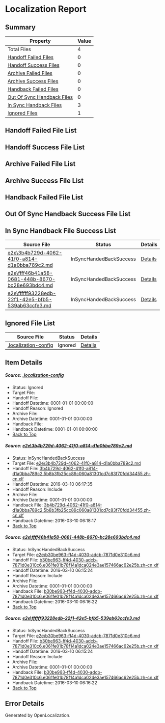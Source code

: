 # <a name='report-top'></a> Localization Report

## Summary
 Property | Value 
 -------- | ----- 
 Total Files | 4
[ Handoff Failed Files ](#handoff-failed-list)| 0
[ Handoff Success Files ](#handoff-success-list)| 0
[ Archive Failed Files ](#archive-failed-list)| 0
[ Archive Success Files ](#archive-success-list)| 0
[ Handback Failed Files ](#handback-failed-list)| 0
[ Out Of Sync Handback Files ](#outofsync-handback-success-list)| 0
[ In Sync Handback Files ](#insync-handback-success-list)| 3
[ Ignored Files ](#ignored-list)| 1

## <a name='handoff-failed-list'></a> Handoff Failed File List

## <a name='handoff-success-list'></a> Handoff Success File List

## <a name='archive-failed-list'></a> Archive Failed File List

## <a name='archive-success-list'></a> Archive Success File List

## <a name='handback-failed-list'></a> Handback Failed File List

## <a name='outofsync-handback-success-list'></a> Out Of Sync Handback Success File List

## <a name='insync-handback-success-list'></a> In Sync Handback File Success List
 Source File | Status | Details 
 ----------- | ------ | ------- 
 [e2e\3b4b729d-4062-41f0-a814-d1a0bba789c2.md](https://github.com/OpenLocalizationTest/oltest/blob/a1f568466b722f85501b0f3f0f2987b99da0114f/e2e/3b4b729d-4062-41f0-a814-d1a0bba789c2.md) | InSyncHandedBackSuccess | [Details](#f8083460330edd5411353aeae41ad791c5871caf1)
 [e2e\ffff46b41a58-0681-448b-8670-bc28e693bdc4.md](https://github.com/OpenLocalizationTest/oltest/blob/a1f568466b722f85501b0f3f0f2987b99da0114f/e2e/ffff46b41a58-0681-448b-8670-bc28e693bdc4.md) | InSyncHandedBackSuccess | [Details](#f8666baf7143e44732b37c23c11bfdc81f45897d2)
 [e2e\ffffff93228edb-22f1-42e5-bfb5-539ab63ccfe3.md](https://github.com/OpenLocalizationTest/oltest/blob/a1f568466b722f85501b0f3f0f2987b99da0114f/e2e/ffffff93228edb-22f1-42e5-bfb5-539ab63ccfe3.md) | InSyncHandedBackSuccess | [Details](#f8666baf7143e44732b37c23c11bfdc81f45897d3)

## <a name='ignored-list'></a> Ignored File List
 Source File | Status | Details 
 ----------- | ------ | ------- 
 [.localization-config](https://github.com/OpenLocalizationTest/oltest/blob/a1f568466b722f85501b0f3f0f2987b99da0114f/.localization-config) | Ignored | [Details](#66aca4b1c2f43b14ec41e0e427345df94af1d5e10)

## Item Details
##### <a name='66aca4b1c2f43b14ec41e0e427345df94af1d5e10'></a> Source: [.localization-config](https://github.com/OpenLocalizationTest/oltest/blob/a1f568466b722f85501b0f3f0f2987b99da0114f/.localization-config)
* Status: Ignored
* Target File: 
* Handoff File: 
* Handoff Datetime: 0001-01-01 00:00:00
* Handoff Reason: Ignored
* Archive File: 
* Archive Datetime: 0001-01-01 00:00:00
* Handback File: 
* Handback Datetime: 0001-01-01 00:00:00
* [Back to Top](#report-top)

##### <a name='f8083460330edd5411353aeae41ad791c5871caf1'></a> Source: [e2e\3b4b729d-4062-41f0-a814-d1a0bba789c2.md](https://github.com/OpenLocalizationTest/oltest/blob/a1f568466b722f85501b0f3f0f2987b99da0114f/e2e/3b4b729d-4062-41f0-a814-d1a0bba789c2.md)
* Status: InSyncHandedBackSuccess
* Target File: [e2e\3b4b729d-4062-41f0-a814-d1a0bba789c2.md](https://github.com/OpenLocalizationTestOrg/oltest.zh-cn/blob/c268cfe14f3f15f7b3f652348774a31847a2f7e2/e2e/3b4b729d-4062-41f0-a814-d1a0bba789c2.md)
* Handoff File: [3b4b729d-4062-41f0-a814-d1a0bba789c2.5b8b3fb25cc89c060a81301cd7c83f70fdd34455.zh-cn.xlf](https://github.com/OpenLocalizationTestOrg/olhandoff/blob/de105ef2b1fb54311f6d6df698e62f978492bf35/ol-handoff/OpenLocalizationTestOrg/oltest.zh-cn/xinjiang/ht/3b4b729d-4062-41f0-a814-d1a0bba789c2.5b8b3fb25cc89c060a81301cd7c83f70fdd34455.zh-cn.xlf)
* Handoff Datetime: 2016-03-10 06:17:35
* Handoff Reason: Include
* Archive File: 
* Archive Datetime: 0001-01-01 00:00:00
* Handback File: [3b4b729d-4062-41f0-a814-d1a0bba789c2.5b8b3fb25cc89c060a81301cd7c83f70fdd34455.zh-cn.xlf](https://github.com/OpenLocalizationTestOrg/olhandback/blob/f48398ac127fca02857cf82eb2fca6738faf37e0/ol-handback/OpenLocalizationTestOrg/oltest.zh-cn/xinjiang/ht/3b4b729d-4062-41f0-a814-d1a0bba789c2.5b8b3fb25cc89c060a81301cd7c83f70fdd34455.zh-cn.xlf)
* Handback Datetime: 2016-03-10 06:18:17
* [Back to Top](#report-top)

##### <a name='f8666baf7143e44732b37c23c11bfdc81f45897d2'></a> Source: [e2e\ffff46b41a58-0681-448b-8670-bc28e693bdc4.md](https://github.com/OpenLocalizationTest/oltest/blob/a1f568466b722f85501b0f3f0f2987b99da0114f/e2e/ffff46b41a58-0681-448b-8670-bc28e693bdc4.md)
* Status: InSyncHandedBackSuccess
* Target File: [e2e\b30be963-ff4d-4030-adcb-7871d0e310c6.md](https://github.com/OpenLocalizationTestOrg/oltest.zh-cn/blob/be6a6af32cd995fc8fb58ed3d5aa668d1b42afa8/e2e/b30be963-ff4d-4030-adcb-7871d0e310c6.md)
* Handoff File: [b30be963-ff4d-4030-adcb-7871d0e310c6.e061fe01b78f14a1dca024e3ae157466ac62e25b.zh-cn.xlf](https://github.com/OpenLocalizationTestOrg/olhandoff/blob/ff3d416beb58750a32c9a0a7201a4b6f23ee2116/ol-handoff/OpenLocalizationTestOrg/oltest.zh-cn/xinjiang/ht/b30be963-ff4d-4030-adcb-7871d0e310c6.e061fe01b78f14a1dca024e3ae157466ac62e25b.zh-cn.xlf)
* Handoff Datetime: 2016-03-10 06:15:24
* Handoff Reason: Include
* Archive File: 
* Archive Datetime: 0001-01-01 00:00:00
* Handback File: [b30be963-ff4d-4030-adcb-7871d0e310c6.e061fe01b78f14a1dca024e3ae157466ac62e25b.zh-cn.xlf](https://github.com/OpenLocalizationTestOrg/olhandback/blob/28665eb84195ab2a7f4652b523fb897d41b94da6/ol-handback/OpenLocalizationTestOrg/oltest.zh-cn/xinjiang/ht/b30be963-ff4d-4030-adcb-7871d0e310c6.e061fe01b78f14a1dca024e3ae157466ac62e25b.zh-cn.xlf)
* Handback Datetime: 2016-03-10 06:16:22
* [Back to Top](#report-top)

##### <a name='f8666baf7143e44732b37c23c11bfdc81f45897d3'></a> Source: [e2e\ffffff93228edb-22f1-42e5-bfb5-539ab63ccfe3.md](https://github.com/OpenLocalizationTest/oltest/blob/a1f568466b722f85501b0f3f0f2987b99da0114f/e2e/ffffff93228edb-22f1-42e5-bfb5-539ab63ccfe3.md)
* Status: InSyncHandedBackSuccess
* Target File: [e2e\b30be963-ff4d-4030-adcb-7871d0e310c6.md](https://github.com/OpenLocalizationTestOrg/oltest.zh-cn/blob/be6a6af32cd995fc8fb58ed3d5aa668d1b42afa8/e2e/b30be963-ff4d-4030-adcb-7871d0e310c6.md)
* Handoff File: [b30be963-ff4d-4030-adcb-7871d0e310c6.e061fe01b78f14a1dca024e3ae157466ac62e25b.zh-cn.xlf](https://github.com/OpenLocalizationTestOrg/olhandoff/blob/ff3d416beb58750a32c9a0a7201a4b6f23ee2116/ol-handoff/OpenLocalizationTestOrg/oltest.zh-cn/xinjiang/ht/b30be963-ff4d-4030-adcb-7871d0e310c6.e061fe01b78f14a1dca024e3ae157466ac62e25b.zh-cn.xlf)
* Handoff Datetime: 2016-03-10 06:15:24
* Handoff Reason: Include
* Archive File: 
* Archive Datetime: 0001-01-01 00:00:00
* Handback File: [b30be963-ff4d-4030-adcb-7871d0e310c6.e061fe01b78f14a1dca024e3ae157466ac62e25b.zh-cn.xlf](https://github.com/OpenLocalizationTestOrg/olhandback/blob/28665eb84195ab2a7f4652b523fb897d41b94da6/ol-handback/OpenLocalizationTestOrg/oltest.zh-cn/xinjiang/ht/b30be963-ff4d-4030-adcb-7871d0e310c6.e061fe01b78f14a1dca024e3ae157466ac62e25b.zh-cn.xlf)
* Handback Datetime: 2016-03-10 06:16:22
* [Back to Top](#report-top)


## Error Details

Generated by OpenLocalization.
